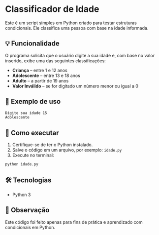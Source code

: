 # Classificador de Idade

Este é um script simples em Python criado para testar estruturas condicionais. Ele classifica uma pessoa com base na idade informada.

## 💡 Funcionalidade

O programa solicita que o usuário digite a sua idade e, com base no valor inserido, exibe uma das seguintes classificações:

- **Criança** – entre 1 e 12 anos
- **Adolescente** – entre 13 e 18 anos
- **Adulto** – a partir de 19 anos
- **Valor Inválido** – se for digitado um número menor ou igual a 0

## 🧪 Exemplo de uso

```bash
Digite sua idade 15
Adolescente
```

## 🚀 Como executar

1. Certifique-se de ter o Python instalado.
2. Salve o código em um arquivo, por exemplo: `idade.py`
3. Execute no terminal:

```bash
python idade.py
```

## 🛠️ Tecnologias

- Python 3

## 📌 Observação

Este código foi feito apenas para fins de prática e aprendizado com condicionais em Python.
